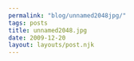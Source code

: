 ```yaml
---
permalink: "blog/unnamed2048jpg/"
tags: posts
title: unnamed2048.jpg
date: 2009-12-20
layout: layouts/post.njk
---
```


